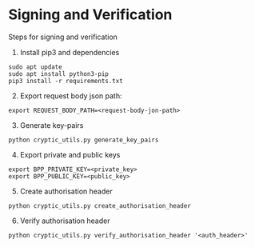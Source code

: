 # Signing and Verification
Steps for signing and verification

1. Install pip3 and dependencies
```
sudo apt update
sudo apt install python3-pip
pip3 install -r requirements.txt
```

2. Export request body json path:
```
export REQUEST_BODY_PATH=<request-body-jon-path>
```

3. Generate key-pairs
```
python cryptic_utils.py generate_key_pairs
```

4. Export private and public keys
```
export BPP_PRIVATE_KEY=<private_key>
export BPP_PUBLIC_KEY=<public_key>
```

5. Create authorisation header
```
python cryptic_utils.py create_authorisation_header
```

6. Verify authorisation header
```
python cryptic_utils.py verify_authorisation_header '<auth_header>'
```